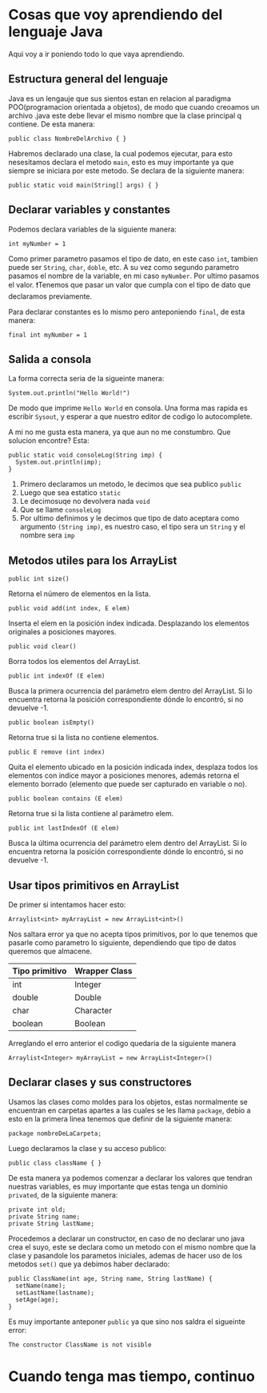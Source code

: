 # Cosas que voy aprendiendo del lenguaje Java

Aqui voy a ir poniendo todo lo que vaya aprendiendo.

## Estructura general del lenguaje

Java es un lengauje que sus sientos estan en relacion al paradigma POO(programacion orientada a objetos), de modo que cuando creoamos un archivo .java este debe llevar el mismo nombre que la clase principal q contiene. De esta manera:

`public class NombreDelArchivo { }`

Habremos declarado una clase, la cual podemos ejecutar, para esto nesesitamos declara el metodo `main`, esto es muy importante ya que siempre se iniciara por este metodo. Se declara de la siguiente manera:

`public static void main(String[] args) { }`

## Declarar variables y constantes

Podemos declara variables de la siguiente manera:

`int myNumber = 1`

Como primer parametro pasamos el tipo de dato, en este caso `int`, tambien puede ser `String`, `char`, `doble`, etc.
A su vez como segundo parametro pasamos el nombre de la variable, en mi caso `myNumber`.
Por ultimo pasamos el valor. ❗Tenemos que pasar un valor que cumpla con el tipo de dato que declaramos previamente.

Para declarar constantes es lo mismo pero anteponiendo `final`, de esta manera:

`final int myNumber = 1`

## Salida a consola

La forma correcta seria de la sigueinte manera:

`System.out.println("Hello World!")`

De modo que imprime `Hello World` en consola. Una forma mas rapida es escribir `Sysout`, y esperar a que nuestro editor de codigo lo autocomplete.

A mi no me gusta esta manera, ya que aun no me constumbro. Que solucion encontre? Esta:

    public static void consoleLog(String imp) {
      System.out.println(imp);
    }

1. Primero declaramos un metodo, le decimos que sea publico `public`
2. Luego que sea estatico `static`
3. Le decimosuqe no devolvera nada `void`
3. Que se llame `consoleLog`
4. Por ultimo definimos y le decimos que tipo de dato aceptara como argumento `(String imp)`, es nuestro caso, el tipo sera un `String` y el nombre sera `imp`

## Metodos utiles para los ArrayList

`public int size()`

Retorna el número de elementos en la lista.

`public void add(int index, E elem)`

Inserta el elem en la posición index indicada. Desplazando los elementos originales a posiciones mayores.

`public void clear()`

Borra todos los elementos del ArrayList.

`public int indexOf (E elem)`

Busca la primera ocurrencia del parámetro elem dentro del ArrayList. Si lo encuentra retorna la posición correspondiente dónde lo encontró, si no devuelve -1.

`public boolean isEmpty()`

Retorna true si la lista no contiene elementos.

`public E remove (int index)`

Quita el elemento ubicado en la posición indicada index, desplaza todos los elementos con indice mayor a posiciones menores, además retorna el elemento borrado (elemento que puede ser capturado en variable o no).

`public boolean contains (E elem)`

Retorna true si la lista contiene al parámetro elem.

`public int lastIndexOf (E elem)`

Busca la última ocurrencia del parámetro elem dentro del ArrayList. Si lo encuentra retorna la posición correspondiente dónde lo encontró, si no devuelve -1.

## Usar tipos primitivos en ArrayList

De primer si intentamos hacer esto:

`Arraylist<int> myArrayList = new ArrayList<int>()`

Nos saltara error ya que no acepta tipos primitivos, por lo que tenemos que pasarle como parametro lo siguiente, dependiendo que tipo de datos queremos que almacene.

| Tipo primitivo | Wrapper Class |
|----------|----------|
| int      | Integer  |
| double   | Double   |
| char     | Character|
| boolean  | Boolean  |

Arreglando el erro anterior el codigo quedaria de la siguiente manera

`Arraylist<Integer> myArrayList = new ArrayList<Integer>()`


## Declarar clases y sus constructores
Usamos las clases como moldes para los objetos, estas normalmente se encuentran en carpetas apartes a las cuales se les llama `package`, debio a esto en la primera linea tenemos que definir de la siguiente manera:

`package nombreDeLaCarpeta;`

Luego declaramos la clase y su acceso publico:

`public class className { }`

De esta manera ya podemos comenzar a declarar los valores que tendran nuestras variables, es muy importante que estas tenga un dominio `privated`, de la siguiente manera:

    private int old;
    private String name;
    private String lastName;

Procedemos a declarar un constructor, en caso de no declarar uno java crea el suyo, este se declara como un metodo con el mismo nombre que la clase y pasandole los parametos iniciales, ademas de hacer uso de los metodos `set()` que ya debimos haber declarado:

    public ClassName(int age, String name, String lastName) {
      setName(name);
      setLastName(lastname);
      setAge(age);
    }

Es muy importante anteponer `public` ya que sino nos saldra el sigueinte error:

    The constructor ClassName is not visible



# Cuando tenga mas tiempo, continuo
